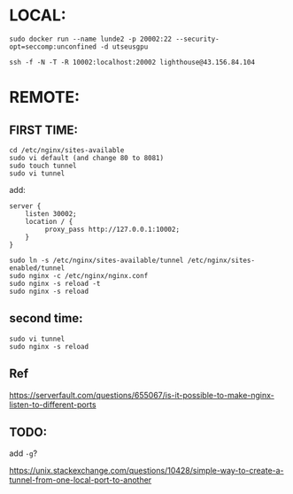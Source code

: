 # LOCAL:

```shell
sudo docker run --name lunde2 -p 20002:22 --security-opt=seccomp:unconfined -d utseusgpu

ssh -f -N -T -R 10002:localhost:20002 lighthouse@43.156.84.104
```

# REMOTE:

## FIRST TIME:

```shell
cd /etc/nginx/sites-available
sudo vi default (and change 80 to 8081)
sudo touch tunnel
sudo vi tunnel 
```

add:
```shell
server {
    listen 30002;
    location / {
         proxy_pass http://127.0.0.1:10002;
    }
}
```

```shell
sudo ln -s /etc/nginx/sites-available/tunnel /etc/nginx/sites-enabled/tunnel
sudo nginx -c /etc/nginx/nginx.conf
sudo nginx -s reload -t
sudo nginx -s reload
```

## second time:

```shell
sudo vi tunnel 
sudo nginx -s reload
```



## Ref

https://serverfault.com/questions/655067/is-it-possible-to-make-nginx-listen-to-different-ports



## TODO:

add `-g`?

https://unix.stackexchange.com/questions/10428/simple-way-to-create-a-tunnel-from-one-local-port-to-another



